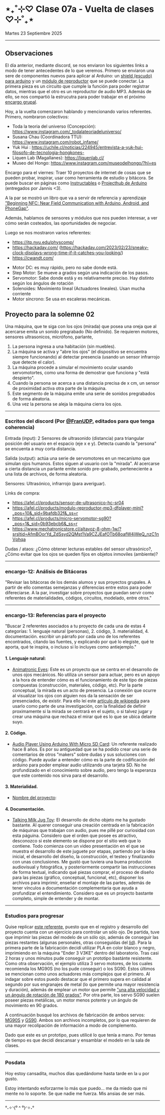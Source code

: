 # ⋆₊˚⊹♡ Clase 07a - Vuelta de clases ♡⊹˚₊⋆

Martes 23 Septiembre 2025

***

## Observaciones

El día anterior, mediante discord, se nos enviaron los siguientes links a modo de tener antecedentes de lo que veremos.
Primero se enviaron una sere de componentes nuevos para aplicar al Arduino: un [shield (escudo) para arduino](https://afel.cl/products/shield-data-logger-para-arduino-uno-mega) y un [módulo de reproductor](https://afel.cl/products/modulo-reproductor-mp3-dfplayer-mini) que se puede conectar. La primera pieza es un circuito que cumple la función para poder registrar datos, mientras que el otro es un reproductor de audio MP3. Además de ello, se nos compartió la estrucutra para poder trabajar en el próximo [encargo grupal](https://github.com/disenoUDP/dis8645-2025-02-procesos/tree/main/00-proyecto-02).

Hoy, a la vuelta comenzaron hablando y mencionando varios referentes. Primero, nombraron colectivos:
- Toda la teoria del universo (Concepción): https://www.instagram.com/_todalateoriadeluniverso/
- Susana Chau (Coordinadora TTU): https://www.instagram.com/robot_infame/
- Yuk Hui : https://uchile.cl/noticias/224945/entrevista-a-yuk-hui-filosofo-de-tecnologia-hongkones-
- Liquen Lab (Magallanes): https://liquenlab.cl/
- Museo del Hongo: https://www.instagram.com/museodelhongo/?hl=es

Encargo para el viernes: Traer 10 proyectos de internet de cosas que se pueden probar, inspirar, usar como herramienta de estudio y bitácora.
Se puede buscar en páginas como [Instructables](https://www.instructables.com/) o [Projecthub de Arduino](https://projecthub.arduino.cc/) (entregados por Jannis <3).

A la par se mostró un libro que va a servir de referencia y aprendizaje ["Beginning NFC: Near Field Communication with Arduino, Android, and PhoneGap"](https://books.google.cl/books?id=ScuYAgAAQBAJ&printsec=copyright&redir_esc=y#v=onepage&q&f=false).

Además, hablamos de sensores y módulos que nos pueden interesar, a ver cómo serán costeados, las oportunidades de negociar.

Luego se nos mostraron varios referentes: 

- https://itp.nyu.edu/physcomp/
- https://hackaday.com/ (https://hackaday.com/2023/02/23/sneaky-clock-displays-wrong-time-if-it-catches-you-looking/)
- https://cwandt.com/

* Motor DC: es muy rápido, pero no sabe donde está.
* Step Motor: Se mueve a grados según una indicación de los pasos.
* Servomotor: Sabe donde está y es relativamente preciso. Hay distinto según los ángulos de rotación
* Solenoides: Movimiento líneal (Actuadores lineales). Usan mucha corriente
* Motor síncrono: Se usa en escaleras mecánicas.

## Proyecto para la solemne 02

Una máquina, que te siga con los ojos (mirada) que posea una oreja que al acercarse emita un sonido pregrabado (No definido).
Se requieren motores, sensores ultrasonicos, micrófono, parlante,

1. La persona ingresa a una habitación (sin muebles).
2. La máquina se activa y "abre los ojos" (el dispositivo se encuentra siempre funcionando) al detectar presencia (usando un sensor infrarrojo que detecte el calor).
3. La máquina procede a simular el movimiento ocular usando servomotortes, como una forma de demostrar que funciona y "está despierto".
4. Cuando la persona se acerca a una distancia precisa de x cm, un sensor de proximidad activa otra parte de la máquina.
5. Este segmento de la máquina emite una serie de sonidos pregrabados de forma aleatoria.
6. Una vez la persona se aleja la máquina cierra los ojos.

***

### Escritos del discord (Por [@FranUDP](https://github.com/disenoUDP/dis8645-2025-02-procesos/tree/main/28-FranUDP), editados para que tenga coherencia)

Entrada (input): 2 Sensores de ultrasonido (distancia) para triangular posición del usuario en el espacio (eje x e y). Detecta cuando la "persona" se encuenta a muy corta distancia.

Salida (output): actúa una serie de servomotores en un mecanísmo que simulan ojos humanos. Estos siguen al usuario con la "mirada". Al acercarse a cierta distancia un parlante emite sonido pre-grabado, perteneciente a una lista de archivos, de forma aleatoria.

Sensores: Ultrasónico, infrarrojo (para averiguar).

Links de compra:
- https://afel.cl/products/sensor-de-ultrasonico-hc-sr04
- https://afel.cl/products/modulo-reproductor-mp3-dfplayer-mini?_pos=10&_sid=9bafdb32f&_ss=r
- https://afel.cl/products/micro-servomotor-sg90?_pos=1&_sid=0b93ebcb6&_ss=r
- https://www.mechatronicstore.cl/altavoz-8-ohm-1w/?srsltid=AfmBOorYd_ZdSsyd2QMst1Va9CZJEafOTb68oafW4jWeQ_nzC1nVphqa

Dudas / ataos: ¿Cómo obtener lecturas estables del sensor ultrasónico?, ¿Cómo evitar que los ojos se queden fijos en objetos inmoviles (ambiente)?

***

### encargo-12: Análisis de Bitácoras

"Revisar las bitácoras de los demás alumos y sus proyectos grupales. A partir de ello comentas semejanzas y diferencias entre estos para poder difereciarse.
A la par, investigar sobre proyectos que puedan servir como referentes de materialidades, códigos, circuitos, modelado, entre otros."

***

### encargo-13: Referencias para el proyecto

"Buscar 2 referentes asociados a tu proyecto de cada una de estas 4 categorías: 1. lenguaje natural (personas), 2. código, 3. materialidad, 4. documentación. escribir un párrafo por cada uno de los referentes encontrados, citando las fuentes, y explicando por qué lo elegiste, qué te aporta, qué te inspira, o incluso si lo incluyes como antiejemplo."

#### 1. Lenguaje natural:

- [Animatronic Eyes](https://www.instructables.com/Animatronic-Eyes-Double-and-Single-Fully-3D-Printe/): Este es un proyecto que se centra en el desarrollo de unos ojos mecánicos. No utiliza un sensor para actuar, pero es un apoyo a la hora de entender cómo es el funcionamiento de este tipo de piezas compuestas (construcción, materiales, código, etc).
Por la parte conceptual, la mirada es un acto de presencia. La conexión que ocurre al visualizar los ojos con alguien nos da la sensación de ser presenciados, de existir. Para ello leí este [artículo de wikipedia](https://es.wikipedia.org/wiki/Mirada_(Psicolog%C3%ADa)) para usarlo como parte de una investigación, con la finalidad de definir proximamente si la mirada se centrará en el sujeto, o si talvez jugar y crear una máquina que rechaza el mirar qué es lo que se ubica delante suyo.

#### 2. Código.

- [Audio Player Using Arduino With Micro SD Card](https://www.instructables.com/Audio-Player-Using-Arduino-With-Micro-SD-Card/): Un referente realizado hace 8 años. Es por su antiguedad que se ha podido crear una serie de comentarios de otros "makers" sobre dudas y sus soluciones con código. Puede ayudar a entender cómo es la parte de codificación del arduino para poder emplear audio utilizando una tarjeta SD. No he profundizado en el conocimiento sobre audio, pero tengo la esperanza que este contenido nos sirva para el desarrollo.

#### 3. Materialidad.

- [Nombre del proyecto](link):

#### 4. Documentación.

- [Talking Milk Jug Toy](https://www.instructables.com/Talking-Milk-Jug-Toy/): El desarrollo de dicho objeto me ha gustado bastante. Al querer conseguir una creación centrada en la fabricación de máquinas que trabajan con audio, pues me pillé por curiosidad con esta páguina. Considero que el orden que posee es atractivo, desconozco si este elemento se dispone por el sitio web que lo contiene. Todo comienza con un video presentación en el que se muestra el desarrollo de este juguete por etapas, partiendo por la idea inicial, el desarrollo del diseño, la construcción, el testeo y finalizando con unas conclusiones. Me gustó que tuviera una buena producción audiovisual y fotográfica, y posteriormente compartir las instrucciones de forma textual, indicando qué piezas comprar, el proceso de diseño para las piezas (gráfico, conceptual, funcional, etc), disponer los archivos para imprimir, enseñar el montaje de las partes, además de tener vínculos a documentación complementaria que ayuda a profundizar el entendimiento. Considero que es un proyecto bastante completo, simple de entender y de montar.

***

### Estudios para progresar

Quise replicar [este referente](https://www.instructables.com/Animatronic-Eyes-Double-and-Single-Fully-3D-Printe/), puesto que en el registro y desarrollo del proyecto cuenta con un ejercicio para controlar un sólo ojo. De partida, tuve que imprimir las piezas del modelo de un sólo ojo, además de conseguir las piezas restantes (algunas personales, otras conseguidas del [lid](https://www.instagram.com/lid.udp/)). Para la primera parte de la fabricación decidí utilizar PLA en color blanco y negro, imprimiendo en la máquina "Ender 3 V3KE" dentro del laboratorio. Tras casi 2 horas y unos minutos pude conseguir un prototipo bastánte resistente. Como otra observación, el ejemplo utiliza 3 servo motores, de los cuales recomienda los MG90S (no los pude conseguir) o los SG90. Estos últimos se mencionan como unos actuadores más complejos que el primero. Al indagar sobre estos puedo destacar que el primero supera en calidad al segundo por sus engranajes de metal (lo que permite una mayor resistencia y duración), además de emplear un motor que permite ["una alta velocidad y un ángulo de rotación de 180 grados"](https://avionesteledirigidos.com/servos-mg90-o-sg90-para-mi-avion-rc/). Por otra parte, los servo SG90 suelen poseer piezas metálicas, un motor menos potente y un ángulo de movimiento en 90 grados.

  A continuación busqué los archivos de fabricación de ambos servos: [MG90S](https://www.alldatasheet.com/datasheet-pdf/pdf/1132104/ETC2/MG90S.html) y [GS90](https://www.alldatasheet.es/html-pdf/1572383/ETC/SG90/59/1/SG90.html). Ambos son archivos incompletos, por lo que requieren de una mayor recolipación de información a modo de complemento.

Dado que este es un prototipo, pues utilicé lo que tenía a mano. Por temas de tiempo es que decidí descansar y ensamblar el modelo en la sala de clases.

***

### Posdata

Hoy estoy cansadita, muchos días quedándome hasta tarde en la u por gusto.

Estoy intentando esforzarme lo más que puedo... me da miedo que mi mente no lo soporte.
Se que nadie me fuerza. Mis ansias de ser más.

***

°˖✧◝(⁰ ^ ⁰)◜✧˖°
